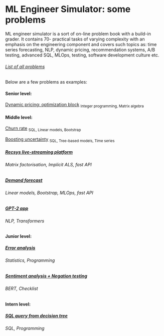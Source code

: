 # ML Engineer Simulator: some problems
ML engineer simulator is a sort of on-line problem book with a build-in grader. It contains 70- practical tasks of varying complexity with an emphasis on the engineering component and covers such topics as: time series forecasting, NLP, dynamic pricing, recommendation systems, A/B testing, advanced SQL, MLOps, testing, software development culture etc.

###### [List of all problems](https://simulator-ml.notion.site/dfcd22d2dee24176b2998c9231f79f10?v=7a44c363484b463c89c08f60ac8b351f)

Below are a few problems as examples:

#### Senior level:
[Dynamic pricing: optimization block](./pricing/)
<sub>Integer programming, Matrix algebra</sub>
#### Middle level:
[Churn rate](./churn_rate) 
<sub>SQL, Linear models, Bootstrap</sub>

[Boosting uncertainty](./model_uncertainty)
<sub>SQL, Tree-based models, Time series</sub>

##### [Recsys live-streaming platform](./recsys)
###### Matrix factorisation, Implicit ALS, fast API
##### [Demand forecast](./demand_forecast)
###### Linear models, Bootstrap, MLOps, fast API
##### [GPT-2 app](./nlp/gpt_2)
###### NLP, Transformers
#### Junior level:
##### [Error analysis](./error_analysis)
###### Statistics, Programming
##### [Sentiment analysis + Negation testing](./nlp/sentiment)
###### BERT, Checklist
#### Intern level:
##### [SQL query from decision tree](./tree_sql)
###### SQL, Programming
